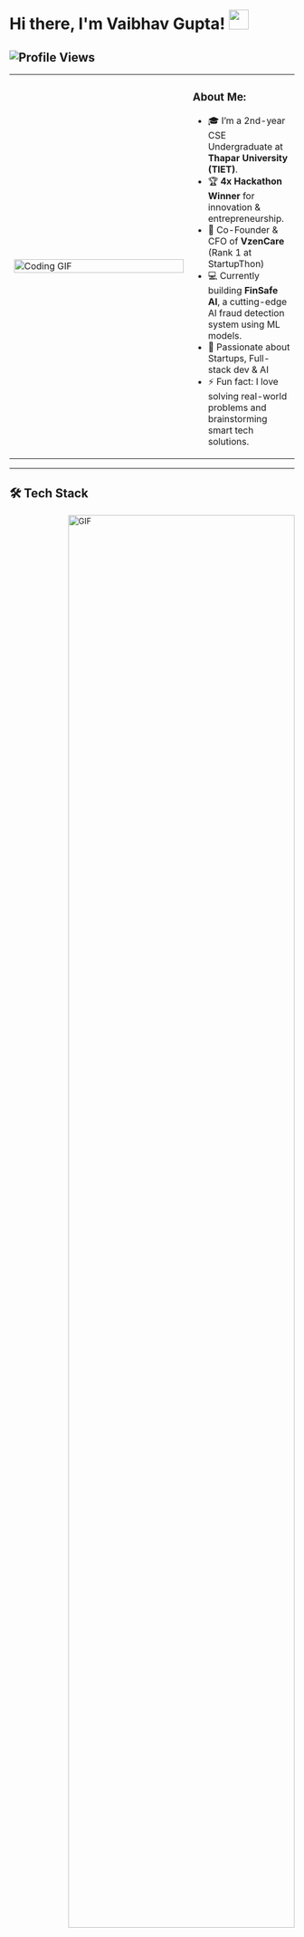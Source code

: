 # Hi there, I'm Vaibhav Gupta! <img src="https://github.com/TheDudeThatCode/TheDudeThatCode/blob/master/Assets/Hi.gif" width="35" /> 
![Profile Views](https://komarev.com/ghpvc/?username=AsAdityaSonu&label=Profile%20Views&color=blue&style=for-the-badge)
---
<table>
  <tr>
    <td width="300">
      <img src="https://media3.giphy.com/media/v1.Y2lkPTc5MGI3NjExZG95d2I3azFjNmdpMTd2ajBsanZhcXFiZjZyenZ6M3N4cjZyb3N3eCZlcD12MV9pbnRlcm5hbF9naWZfYnlfaWQmY3Q9Zw/78XCFBGOlS6keY1Bil/giphy.gif" alt="Coding GIF" width="100%" />
    </td>
    <td>
      <h3>About Me:</h3>
      <ul>
        <li>🎓 I’m a 2nd-year CSE Undergraduate at <b>Thapar University (TIET)</b>.</li>
        <li>🏆 <b>4x Hackathon Winner</b> for innovation & entrepreneurship.</li>
        <li>🚀 Co-Founder & CFO of <b>VzenCare</b> (Rank 1 at StartupThon)</li>
        <li>💻 Currently building <b>FinSafe AI</b>, a cutting-edge AI fraud detection system using ML models.</li>
        <li>💬 Passionate about Startups, Full-stack dev & AI</li>
        <li>⚡ Fun fact: I love solving real-world problems and brainstorming smart tech solutions.</li>
      </ul>
    </td>
  </tr>
</table>

---

  ## 🛠️ Tech Stack
  <img align="right" alt="GIF" src="https://raw.githubusercontent.com/rahul-jha98/rahul-jha98/main/techstack.gif" width="400px" height="80%"/>
<table>
  <tr>
    <td><strong>Languages:</strong></td>
    <td>
      <table>
        <tr>
          <td align="center"><img src="https://upload.wikimedia.org/wikipedia/commons/thumb/1/18/C_Programming_Language.svg/1200px-C_Programming_Language.svg.png" width="45" height="45" title="C"/></td>
          <td align="center"><img src="https://upload.wikimedia.org/wikipedia/commons/1/18/ISO_C%2B%2B_Logo.svg" title="C++" height="45" width="45"/></td>
          <td align="center"><img src="https://www.vectorlogo.zone/logos/python/python-icon.svg" alt="python" width="45" height="45"/></td>
          <td align="center"><img src="https://www.vectorlogo.zone/logos/javascript/javascript-icon.svg" height="45" width="45" title="JavaScript"/></td>
        </tr>
      </table>
    </td>
  </tr>

  <tr>
    <td><strong>Frontend:</strong></td>
    <td>
      <table>
        <tr>
          <td align="center"><img src="https://upload.wikimedia.org/wikipedia/commons/thumb/6/61/HTML5_logo_and_wordmark.svg/2048px-HTML5_logo_and_wordmark.svg.png" height="50" width="50" title="HTML"/></td>
          <td align="center"><img src="https://www.cdnlogo.com/logos/c/18/css.svg" height="40" width="40" title="CSS"/></td>
          <td align="center"> <img src="https://upload.wikimedia.org/wikipedia/commons/thumb/d/d5/Tailwind_CSS_Logo.svg/1200px-Tailwind_CSS_Logo.svg.png" title="Tailwind CSS" height="" width="40"/></td>
          <td align="center"><img src="https://upload.wikimedia.org/wikipedia/commons/thumb/a/a7/React-icon.svg/768px-React-icon.svg.png?20220125121207" height="40" width="45" title="React"/></td>
        </tr>
      </table>
    </td>
  </tr>

  <tr>
    <td><strong>Backend:</strong></td>
    <td>
      <table>
        <tr>
          <td align="center"><img src="https://www.vectorlogo.zone/logos/nodejs/nodejs-icon.svg" alt="Nodejs" width="55" height="55"/></td>
          <td align="center"><img src="https://encrypted-tbn0.gstatic.com/images?q=tbn:ANd9GcSKmtAv2G_LoVvYzVphgkaW6W1yj3z0tR7igw&s" width="55" /></td>
        </tr>
      </table>
    </td>
  </tr>

  <tr>
    <td><strong>Database:</strong></td>
    <td>
      <table>
        <tr>
          <td align="center"><img src="https://www.vectorlogo.zone/logos/mongodb/mongodb-icon.svg" alt="mongodb" width="50" height="50"/></td>
          <td align="center"><img src="https://www.oracle.com/img/tech/live-sql-logo.png" width="50" height="50"/></td>
        </tr>
      </table>
    </td>
  </tr>

  <tr>
    <td><strong>Tools:</strong></td>
    <td>
      <table>
        <tr>
          <td align="center"><img src="https://www.vectorlogo.zone/logos/git-scm/git-scm-icon.svg" alt="GIT" width="55" height="55"/></td>
          <td align="center"><img src="https://upload.wikimedia.org/wikipedia/commons/thumb/9/9a/Visual_Studio_Code_1.35_icon.svg/512px-Visual_Studio_Code_1.35_icon.svg.png?20210804221519" width="55" height="55"/></td>
        </tr>
      </table>
    </td>
  </tr>
</table>

---

### <img src='https://media1.giphy.com/media/du3J3cXyzhj75IOgvA/giphy.gif?cid=ecf05e47x2g034i9pzwtzzsd3xgg2w9nr94t4tflbbgo3008&rid=giphy.gif' width='25' /> My Github Stats:
<p align="center">
<a href="https://github.com/Gupta2708/Gupta2708"><img  src="https://github-readme-stats.vercel.app/api?username=Gupta2708&&show_icons=true&theme=radical"/></a>
<a href="https://github.com/Gupta2708/Gupta2708"><img width="45%" src="https://github-readme-stats.vercel.app/api/top-langs/?username=Gupta2708&layout=compact&show_icons=true&theme=radical" /></a>
</p>
<p align="center">
<img width="88%" src="https://github-readme-activity-graph.vercel.app/graph?username=Gupta2708&theme=react-dark&hide_border=true" alt="GitHub Activity Graph" />
</p>
<!--[![GitHub Streak](https://github-readme-streak-stats.herokuapp.com/?user=Gupta2708&theme=dark)](https://git.io/streak-stats) -->

---

## 🌐 Connect with Me

<table>
  <tr>
    <td align="center">
      <a href="https://www.linkedin.com/in/vaibhav-gupta-28a072294/" target="_blank">
        <img src="https://github.com/TheDudeThatCode/TheDudeThatCode/blob/master/Assets/Linkedin.svg" width="35" alt="LinkedIn" />
        <br>LinkedIn
      </a>
    </td>
    <td align="center">
      <a href="https://github.com/Gupta2708/" target="_blank">
        <img src="https://github.com/TheDudeThatCode/TheDudeThatCode/blob/master/Assets/Twitter.svg" width="35" alt="Twitter" />
        <br>Twitter
      </a>
    </td>
    <td align="center">
      <a href="https://github.com/Gupta2708/" target="_blank">
        <img src="https://github.com/TheDudeThatCode/TheDudeThatCode/blob/master/Assets/Instagram.svg" width="35" alt="Instagram" />
        <br>Instagram
      </a>
    </td>
    <td align="center">
      <a href="mailto:guptavaibhav2708@gmail.com" target="_blank">
        <img src="https://github.com/TheDudeThatCode/TheDudeThatCode/blob/master/Assets/Gmail.svg" width="35" alt="Gmail" />
        <br>Gmail
      </a>
    </td>
  </tr>
</table>

---
  
  <br>
<p align="center">
  <img src="https://readme-typing-svg.herokuapp.com?color=%23F7DF1E&size=20&center=true&vCenter=true&width=500&lines=I+would+love+to+change+the+world,;but+they+won’t+give+me+the+source+code!&pause=2000&center=true&vCenter=true&repeat=true" />
</p>


